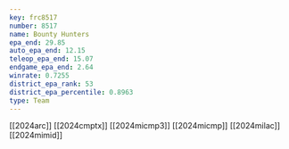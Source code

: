 ```yaml
---
key: frc8517
number: 8517
name: Bounty Hunters
epa_end: 29.85
auto_epa_end: 12.15
teleop_epa_end: 15.07
endgame_epa_end: 2.64
winrate: 0.7255
district_epa_rank: 53
district_epa_percentile: 0.8963
type: Team
---
```

[[2024arc]]
[[2024cmptx]]
[[2024micmp3]]
[[2024micmp]]
[[2024milac]]
[[2024mimid]]
